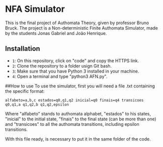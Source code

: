 # NFA Simulator
This is the final project of Authomata Theory, given by professor Bruno Bruck. The project is a Non-deterministic Finite Authomata Simulator, made by the students Jonas Gabriel and João Henrique.

## Installation
- `1`: On this repository, click on "code" and copy the HTTPS link.
- `2`: Clone the repository to a folder usign Git bash.
- `3`: Make sure that you have Python 3 installed in your machine.
- `4`: Open a terminal and type "python3 AFN.py".

##How to use
To use the simulator, first you will need a file .txt containing the specific format:

  `alfabeto=a,b,c
   estados=q0,q1,q2
   inicial=q0
   finais=q4
   transicoes
   q0,q1,a
   q1,q2,b
   q1,q2,epsilon`
   
Where "alfabeto" stands to authomata alphabet, "estados" to his states, "inicial" to the initial state, "finais" to the final state (can be more than one) and "transicoes" to all the authomata transitions, including epsilon transitions.

With this file ready, is necessary to put it in the same folder of the code.
